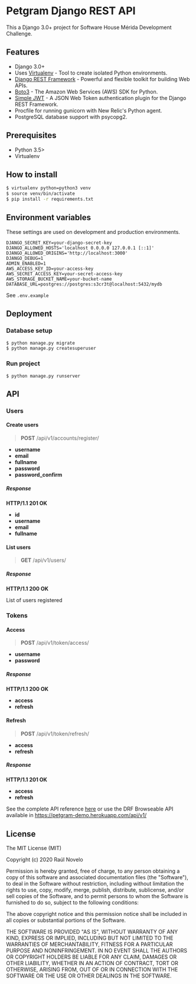 # Petgram Django REST API

This a Django 3.0+ project for Software House Mérida Development Challenge.

## Features

- Django 3.0+
- Uses [Virtualenv](https://virtualenv.pypa.io/en/latest/installation.html) - Tool to create isolated Python environments.
- [Django REST Framework](https://www.django-rest-framework.org/) - Powerful and flexible toolkit for building Web APIs.
- [Boto3](https://boto3.amazonaws.com/v1/documentation/api/latest/index.html) - The Amazon Web Services (AWS) SDK for Python.
- [Simple JWT](https://django-rest-framework-simplejwt.readthedocs.io/en/latest/) - A JSON Web Token authentication plugin for the Django REST Framework.
- Procfile for running gunicorn with New Relic's Python agent.
- PostgreSQL database support with psycopg2.

## Prerequisites

- Python 3.5>
- Virtualenv

## How to install

```bash
$ virtualenv python=python3 venv
$ source venv/bin/activate
$ pip install -r requirements.txt
```

## Environment variables

These settings are used on development and production environments.

```
DJANGO_SECRET_KEY=your-django-secret-key
DJANGO_ALLOWED_HOSTS='localhost 0.0.0.0 127.0.0.1 [::1]'
DJANGO_ALLOWED_ORIGINS='http://localhost:3000'
DJANGO_DEBUG=1
ADMIN_ENABLED=1
AWS_ACCESS_KEY_ID=your-access-key
AWS_SECRET_ACCESS_KEY=your-secret-access-key
AWS_STORAGE_BUCKET_NAME=your-bucket-name
DATABASE_URL=postgres://postgres:s3cr3t@localhost:5432/mydb
```

See `.env.example`

## Deployment

### Database setup

```bash
$ python manage.py migrate
$ python manage.py createsuperuser
```

### Run project

    $ python manage.py runserver

## API

### Users

#### Create users

> **POST** /api/v1/accounts/register/

- **username**
- **email**
- **fullname**
- **password**
- **password_confirm**

##### Response

**HTTP/1.1 201 OK**

- **id**
- **username**
- **email**
- **fullname**

#### List users

> **GET** /api/v1/users/

##### Response

**HTTP/1.1 200 OK**

List of users registered

### Tokens

#### Access

> **POST** /api/v1/token/access/

- **username**
- **password**

##### Response

**HTTP/1.1 200 OK**

- **access**
- **refresh**

#### Refresh

> **POST** /api/v1/token/refresh/

- **access**
- **refresh**

##### Response

**HTTP/1.1 201 OK**

- **access**
- **refresh**

See the complete API reference [here](https://documenter.getpostman.com/view/4606205/TVeqc6kn) or use the DRF Browseable API available in https://petgram-demo.herokuapp.com/api/v1/


## License

The MIT License (MIT)

Copyright (c) 2020 Raúl Novelo

Permission is hereby granted, free of charge, to any person obtaining a copy of
this software and associated documentation files (the "Software"), to deal in
the Software without restriction, including without limitation the rights to
use, copy, modify, merge, publish, distribute, sublicense, and/or sell copies
of the Software, and to permit persons to whom the Software is furnished to do
so, subject to the following conditions:

The above copyright notice and this permission notice shall be included in all
copies or substantial portions of the Software.

THE SOFTWARE IS PROVIDED "AS IS", WITHOUT WARRANTY OF ANY KIND, EXPRESS OR
IMPLIED, INCLUDING BUT NOT LIMITED TO THE WARRANTIES OF MERCHANTABILITY,
FITNESS FOR A PARTICULAR PURPOSE AND NONINFRINGEMENT. IN NO EVENT SHALL THE
AUTHORS OR COPYRIGHT HOLDERS BE LIABLE FOR ANY CLAIM, DAMAGES OR OTHER
LIABILITY, WHETHER IN AN ACTION OF CONTRACT, TORT OR OTHERWISE, ARISING FROM,
OUT OF OR IN CONNECTION WITH THE SOFTWARE OR THE USE OR OTHER DEALINGS IN THE
SOFTWARE.
